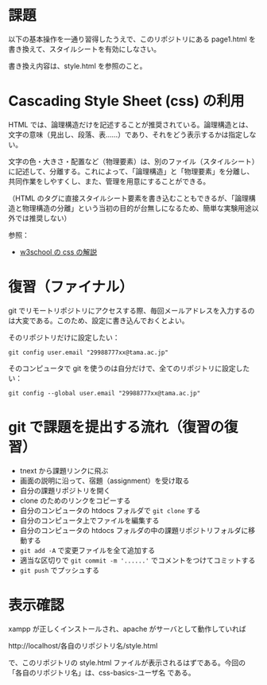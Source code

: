 # 課題

以下の基本操作を一通り習得したうえで、このリポジトリにある page1.html を書き換えて、スタイルシートを有効にしなさい。

書き換え内容は、style.html を参照のこと。

# Cascading Style Sheet (css) の利用

HTML では、論理構造だけを記述することが推奨されている。論理構造とは、文字の意味（見出し、段落、表……）であり、それをどう表示するかは指定しない。

文字の色・大きさ・配置など（物理要素）は、別のファイル（スタイルシート）に記述して、分離する。これによって、「論理構造」と「物理要素」を分離し、共同作業をしやすくし、また、管理を用意にすることができる。

（HTML のタグに直接スタイルシート要素を書き込むこともできるが、「論理構造と物理構造の分離」という当初の目的が台無しになるため、簡単な実験用途以外では推奨しない）


参照：
- [w3school の css の解説](https://www.w3schools.com/html/html_css.asp)

# 復習（ファイナル）

git でリモートリポジトリにアクセスする際、毎回メールアドレスを入力するのは大変である。このため、設定に書き込んでおくとよい。


そのリポジトリだけに設定したい：

```
git config user.email "29988777xx@tama.ac.jp"
```

そのコンピュータで git を使うのは自分だけで、全てのリポジトリに設定したい：

```
git config --global user.email "29988777xx@tama.ac.jp"
```

# git で課題を提出する流れ（復習の復習）

- tnext から課題リンクに飛ぶ
- 画面の説明に沿って、宿題（assignment）を受け取る
- 自分の課題リポジトリを開く
- clone のためのリンクをコピーする
- 自分のコンピュータの htdocs フォルダで ```git clone``` する
- 自分のコンピュータ上でファイルを編集する
- 自分のコンピュータの htdocs フォルダの中の課題リポジトリフォルダに移動する
- ```git add -A``` で変更ファイルを全て追加する
- 適当な区切りで ```git commit -m '......'``` でコメントをつけてコミットする
- ```git push``` でプッシュする


# 表示確認

xampp が正しくインストールされ、apache がサーバとして動作していれば

http://localhost/各自のリポジトリ名/style.html

で、このリポジトリの style.html ファイルが表示されるはずである。今回の「各自のリポジトリ名」は、css-basics-ユーザ名 である。

